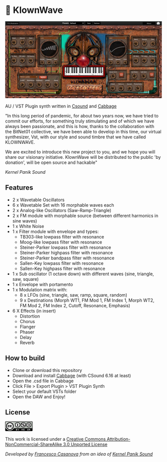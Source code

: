 # 👾 KlownWave

![plot](/img/img0.jpg)

AU / VST Plugin synth written in [Csound](https://csound.com/) and [Cabbage](https://cabbageaudio.com/)

"In this long period of pandemic, for about two years now, we have tried to commit our efforts, for something truly stimulating and of which 
we have always been passionate, and this is how, thanks to the collaboration with the BitNet01 collective, we have been able to develop in this
time, our virtual synthesizer, Vst, with our style and sound timbre that we have called KLOWNWAVE.

We are excited to introduce this new project to you, and we hope you will share our visionary initiative.
KlownWave will be distributed to the public 'by donation', will be open source and hackable"

*Kernel Panik Sound*

## Features
- 2 x Wavetable Oscillators 
- 6 x Wavetable Set with 16 morphable waves each 
- 2 x Analog-like Oscillators (Saw-Ramp-Triangle)
- 2 x FM module with morphable source (between different harmonics in sine waves)
- 1 x White Noise
- 1 x Filter module with envelope and types:
  - TB303-like lowpass filter with resonance
  - Moog-like lowpass filter with resonance
  - Steiner-Parker lowpass filter with resonance
  - Steiner-Parker highpass filter with resonance
  - Steiner-Parker bandpass filter with resonance
  - Sallen-Key lowpass filter with resonance
  - Sallen-Key highpass filter with resonance
- 1 x Sub oscillator (1 octave down) with different waves (sine, triangle, saw, square)
- 1 x Envelope with portamento
- 1 x Modulation matrix with:
  - 8 x LFOs (sine, triangle, saw, ramp, square, random)
  - 9 x Destinations (Morph WT1, FM Mod 1, FM Index 1, Morph WT2, FM Mod 2, FM Index 2, Cutoff, Resonance, Emphasis)
- 6 X Effects (in insert)
  - Distortion
  - Chorus
  - Flanger
  - Phaser
  - Delay
  - Reverb

## How to build
- Clone or download this repository
- Download and install [Cabbage](https://cabbageaudio.com/download/) (with CSound 6.16 at least)
- Open the .csd file in Cabbage
- Click File > Export Plugin > VST Plugin Synth
- Select your default VSTs folder
- Open the DAW and Enjoy!

## License
![plot](/img/cc.png)

This work is licensed under a [Creative Commons Attribution-NonCommercial-ShareAlike 3.0 Unported License](https://creativecommons.org/licenses/by-nc-sa/3.0/)

*Developed by [Francesco Casanova](https://cipp0.github.io/) from an idea of [Kernel Panik Sound](https://www.facebook.com/kernelpaniksound)*

